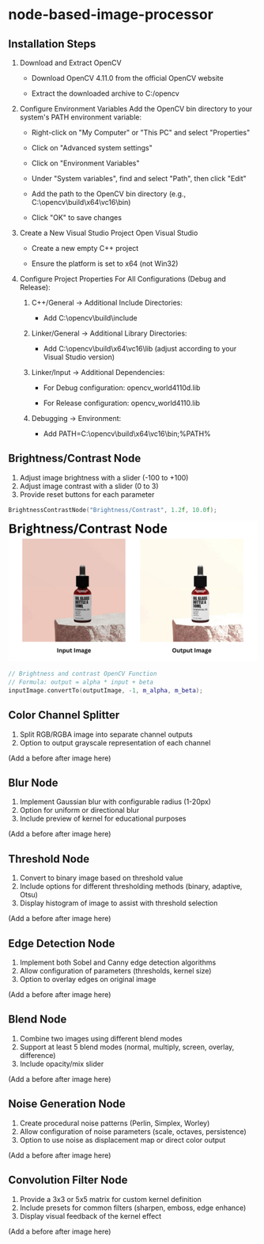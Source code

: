 # node-based-image-processor

## Installation Steps

1.  Download and Extract OpenCV

    - Download OpenCV 4.11.0 from the official OpenCV website

    - Extract the downloaded archive to C:/opencv

2.  Configure Environment Variables
    Add the OpenCV bin directory to your system's PATH environment variable:

    - Right-click on "My Computer" or "This PC" and select "Properties"

    - Click on "Advanced system settings"

    - Click on "Environment Variables"

    - Under "System variables", find and select "Path", then click "Edit"

    - Add the path to the OpenCV bin directory (e.g., C:\opencv\build\x64\vc16\bin)

    - Click "OK" to save changes

3.  Create a New Visual Studio Project
    Open Visual Studio

    - Create a new empty C++ project

    - Ensure the platform is set to x64 (not Win32)

4.  Configure Project Properties
    For All Configurations (Debug and Release):

    1. C++/General → Additional Include Directories:

       - Add C:\opencv\build\include

    2. Linker/General → Additional Library Directories:

       - Add C:\opencv\build\x64\vc16\lib (adjust according to your Visual Studio version)

    3. Linker/Input → Additional Dependencies:

       - For Debug configuration: opencv_world4110d.lib

       - For Release configuration: opencv_world4110.lib

    4. Debugging → Environment:

       - Add PATH=C:\opencv\build\x64\vc16\bin;%PATH%

## Brightness/Contrast Node

1. Adjust image brightness with a slider (-100 to +100)
2. Adjust image contrast with a slider (0 to 3)
3. Provide reset buttons for each parameter

```c++
BrightnessContrastNode("Brightness/Contrast", 1.2f, 10.0f);
```

![Alt text](images/BrightnessContrast.png)

```c++
// Brightness and contrast OpenCV Function
// Formula: output = alpha * input + beta
inputImage.convertTo(outputImage, -1, m_alpha, m_beta);
```

## Color Channel Splitter

1. Split RGB/RGBA image into separate channel outputs
2. Option to output grayscale representation of each channel

(Add a before after image here)

## Blur Node

1. Implement Gaussian blur with configurable radius (1-20px)
2. Option for uniform or directional blur
3. Include preview of kernel for educational purposes

(Add a before after image here)

## Threshold Node

1. Convert to binary image based on threshold value
2. Include options for different thresholding methods (binary, adaptive, Otsu)
3. Display histogram of image to assist with threshold selection

(Add a before after image here)

## Edge Detection Node

1. Implement both Sobel and Canny edge detection algorithms
2. Allow configuration of parameters (thresholds, kernel size)
3. Option to overlay edges on original image

(Add a before after image here)

## Blend Node

1. Combine two images using different blend modes
2. Support at least 5 blend modes (normal, multiply, screen, overlay, difference)
3. Include opacity/mix slider

(Add a before after image here)

## Noise Generation Node

1. Create procedural noise patterns (Perlin, Simplex, Worley)
2. Allow configuration of noise parameters (scale, octaves, persistence)
3. Option to use noise as displacement map or direct color output

(Add a before after image here)

## Convolution Filter Node

1. Provide a 3x3 or 5x5 matrix for custom kernel definition
2. Include presets for common filters (sharpen, emboss, edge enhance)
3. Display visual feedback of the kernel effect

(Add a before after image here)
